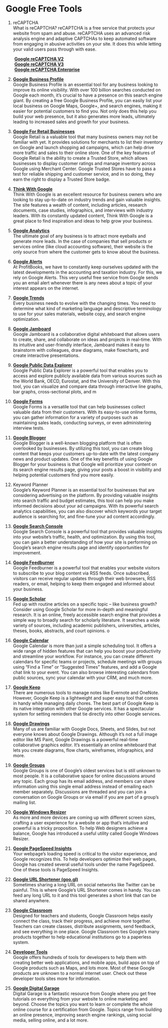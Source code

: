 # Google Free Tools

1. reCAPTCHA
<br>What is reCAPTCHA? reCAPTCHA is a free service that protects your website from spam and abuse. reCAPTCHA uses an advanced risk analysis engine and adaptive CAPTCHAs to keep automated software from engaging in abusive activities on your site. It does this while letting your valid users pass through with ease.


&emsp;&emsp;**[Google reCAPTCHA V2](https://www.google.com/recaptcha/admin/create)**
<br>&emsp;&emsp;**[Google reCAPTCHA V3](https://www.google.com/recaptcha/admin/create)**
<br>&emsp;&emsp;**[Google reCAPTCHA Enterprise](https://console.cloud.google.com/security/recaptcha)**

2. **[Google Business Profile](https://www.google.com/business/)**
<br>Google Business Profile is an essential tool for any business looking to improve its online visibility. With over 100 billion searches conducted on Google each month, it’s crucial to have a presence on this search engine giant.
By creating a free Google Business Profile, you can easily list your local business on Google Maps, Google+, and search engines, making it easier for potential customers to find you.
Not only does this help you build your web presence, but it also generates more leads, ultimately leading to increased sales and growth for your business.

3. **[Google For Retail Businesses](https://www.google.com/retail/solutions/merchant-center/)**
<br>Google Retail is a valuable tool that many business owners may not be familiar with yet. It provides solutions for merchants to list their inventory on Google and launch shopping ad campaigns, which can help drive more traffic and sales to their online store.
One of the key features of Google Retail is the ability to create a Trusted Store, which allows businesses to display customer ratings and manage inventory across Google using Merchant Center. Google Trusted Stores have to pass a test for reliable shipping and customer service, and in so doing, they earn the right to display a Trusted Store badge.


4. **[Think With Google](https://www.thinkwithgoogle.com/intl/en-apac/)**
<br>Think With Google is an excellent resource for business owners who are looking to stay up-to-date on industry trends and gain valuable insights. The site features a wealth of content, including articles, research documents, case studies, infographics, and interviews with industry leaders. With its constantly updated content, Think With Google is a great place to find inspiration and ideas to help grow your business.

5. **[Google Analytics](https://analytics.google.com/analytics/web/#/provision)**
<br>The ultimate goal of any business is to attract more eyeballs and generate more leads. In the case of companies that sell products or services online (like cloud accounting software), their website is the only source from where the customer gets to know about the business.

6. **[Google Alerts](https://www.google.com/alerts)**
<br>At ProfitBooks, we have to constantly keep ourselves updated with the latest developments in the accounting and taxation industry. For this, we rely on Google Alerts. This very useful free service from Google sends you an email alert whenever there is any news about a topic of your interest appears on the internet.

7. **[Google Trends](https://trends.google.com/home)**
<br>Every business needs to evolve with the changing times. You need to determine what kind of marketing language and descriptive terminology to use for your sales materials, website copy, and search engine optimization.

8. **[Google Jamboard](https://jamboard.google.com/?pli=1)**
<br>Google Jamboard is a collaborative digital whiteboard that allows users to create, share, and collaborate on ideas and projects in real-time. With its intuitive and user-friendly interface, Jamboard makes it easy to brainstorm with colleagues, draw diagrams, make flowcharts, and create interactive presentations.

9. **[Google Public Data Explorer]()**
<br>Google Public Data Explorer is a powerful tool that enables you to access and explore publicly available data from various sources such as the World Bank, OECD, Eurostat, and the University of Denver.
With this tool, you can visualize and compare data through interactive line graphs, bar graphs, cross-sectional plots, and m

10. **[Google Forms](https://www.google.com/forms/about/)**
<br>Google Forms is a versatile tool that can help businesses collect valuable data from their customers. With its easy-to-use online forms, you can gather information for a variety of purposes such as maintaining sales leads, conducting surveys, or even administering interview tests.

11. **[Google Blogger](https://www.blogger.com/)**
<br>Google Blogger is a well-known blogging platform that is often overlooked by businesses. By utilizing this tool, you can create blog content that keeps your customers up-to-date with the latest company news and product updates.
One of the key benefits of using Google Blogger for your business is that Google will prioritize your content on its search engine results page, giving your posts a boost in visibility and helping potential customers find you more easily.

12. Keyword Planner
<br>Google’s Keyword Planner is an essential tool for businesses that are considering advertising on the platform. By providing valuable insights into search traffic and budget estimates, this tool can help you make informed decisions about your ad campaigns. With its powerful search analytics capabilities, you can also discover which keywords your target audience is searching for, and fine-tune your ad content accordingly.

13. **[Google Search Console](https://search.google.com/search-console/welcome)**
<br>Google Search Console is a powerful tool that provides valuable insights into your website’s traffic, health, and optimization. By using this tool, you can gain a better understanding of how your site is performing on Google’s search engine results page and identify opportunities for improvement.

14. **[Google Feedburner]()**
<br>Google Feedburner is a powerful tool that enables your website visitors to subscribe to your blog content via RSS feeds. Once subscribed, visitors can receive regular updates through their web browsers, RSS readers, or email, helping to keep them engaged and informed about your business.

15. **[Google Scholar](https://scholar.google.com/)**
<br>Fed up with routine articles on a specific topic – like business growth? Consider using Google Scholar for more in-depth and meaningful research. It is an online, freely accessible search engine that provides a simple way to broadly search for scholarly literature. It searches a wide variety of sources, including academic publishers, universities, articles, theses, books, abstracts, and court opinions.
o

16. **[Google Calendar](https://calendar.google.com/calendar/u/0/r)**
<br>Google Calendar is more than just a simple scheduling tool. It offers a wide range of hidden features that can help you boost your productivity and streamline your workflow. For instance, you can create different calendars for specific teams or projects, schedule meetings with groups using “Find a Time” or “Suggested Times” features, and add a Google chat  link to your event. You can also browse interesting calendars from public sources, sync your calendar with your CRM, and much more.

17. **[Google Keep](https://keep.google.com/u/0/)**
<br>There are numerous tools to manage notes like Evernote and OneNote. However, Google Keep is a lightweight and super easy tool that comes in handy while managing daily chores.
The best part of Google Keep is its native integration with other Google services. It has a spectacular system for setting reminders that tie directly into other Google services.

18. **[Google Drawings](https://docs.google.com/drawings/?usp=mkt_drawings)**
<br>Many of us are familiar with Google Docs, Sheets, and Slides, but not everyone knows about Google Drawings. Although it’s not a full image editor like MS Paint, Google Drawings is a powerful real-time collaborative graphics editor. It’s essentially an online whiteboard that lets you create diagrams, flow charts, wireframes, infographics, and more.


19. **[Google Groups](https://groups.google.com/)**
<br>Google Groups is one of Google’s oldest services but is still unknown to most people. It is a collaborative space for online discussions around any topic. Each group has its email address, and members can share information using this single email address instead of emailing each member separately. Discussions are threaded and you can join a conversation on Google Groups or via email if you are part of a group’s mailing list.

20. **[Google Windows Resizer](https://chrome.google.com/webstore/detail/google-keep-window-resize/jdhkkkapgdggbnglgficlikfkcbfebec?hl=en)**
<br>As more and more devices are coming up with different screen sizes, crafting a user experience for a website or app that’s intuitive and powerful is a tricky proposition. To help Web designers achieve a balance, Google has introduced a useful utility called Google Windows Resizer.


21. **[Google PageSpeed Insights](https://pagespeed.web.dev/?utm_source=psi&utm_medium=redirect)**
<br>Your webpage’s loading speed is critical to the visitor experience, and Google recognizes this. To help developers optimize their web pages, Google has created several useful tools under the name PageSpeed. One of these tools is PageSpeed Insights.

22. **[Google URL Shortener (goo.gl)](https://goo.gl/)**
<br>Sometimes sharing a long URL on social networks like Twitter can be painful. This is where Google’s URL Shortener comes in handy. You can feed any long URL to it and this tool generates a short link that can be shared anywhere.

23. **[Google Classroom](https://www.google.com/edu/products/productivity-tools/classroom/)**
<br>Designed for teachers and students, Google Classroom helps easily connect the class, track their progress, and achieve more together.
Teachers can create classes, distribute assignments, send feedback, and see everything in one place. Google Classroom ties Google’s many products together to help educational institutions go to a paperless system.

24. **[Developer Tools](https://developers.google.com/products/)**
<br>Google offers hundreds of tools for developers to help them with creating better web applications, and mobile apps, build apps on top of Google products such as Maps, and lots more.
Most of these Google products are unknown to a normal internet user. Check out these developer tools sites more for information.

25. **[Google Digital Garage](https://digitalgarage.withgoogle.com/)**
<br>Digital Garage is a fantastic resource from Google where you get free tutorials on everything from your website to online marketing and beyond. Choose the topics you want to learn or complete the whole online course for a certification from Google.
Topics range from building an online presence, improving search engine rankings, using social media, selling online, and a lot more.

